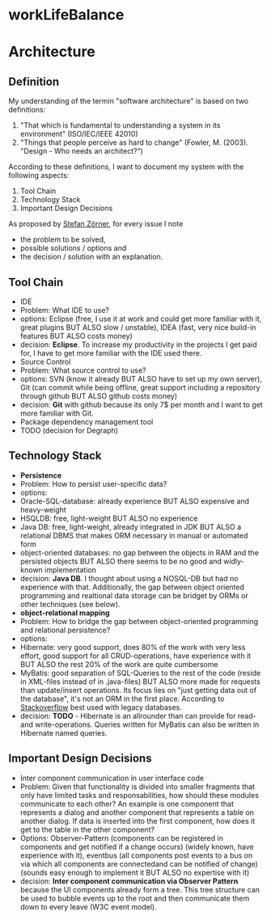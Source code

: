 workLifeBalance
===============

Architecture
============

Definition
----------

My understanding of the termin "software architecture" is based on two definitions:

1. "That which is fundamental to understanding a system in its environment" (ISO/IEC/IEEE 42010)
2. "Things that people perceive as hard to change" (Fowler, M. (2003). "Design - Who needs an architect?")
 
According to these definitions, I want to document my system with the following aspects:

1. Tool Chain
2. Technology Stack
3. Important Design Decisions

As proposed by [Stefan Zörner](http://www.dokchess.de/), for every issue I note
- the problem to be solved,
- possible solutions / options and
- the decision / solution with an explanation.


Tool Chain
-----------
- IDE
 - Problem: What IDE to use?
 - options: Eclipse (free, I use it at work and could get more familiar with it, great plugins BUT ALSO slow / unstable), IDEA (fast, very nice build-in features BUT ALSO costs money)
 - decision: **Eclipse**. To increase my productivity in the projects I get paid for, I have to get more familiar with the IDE used there.
- Source Control
 - Problem: What source control to use?
 - options: SVN (know it already BUT ALSO have to set up my own server), Git (can commit while being offline, great support including a repository through github BUT ALSO github costs money)
 - decision: **Git** with github because its only 7$ per month and I want to get more familiar with Git.
- Package dependency management tool 
 - TODO (decision for Degraph)

Technology Stack
----------------
- **Persistence**
 - Problem: How to persist user-specific data?
 - options: 
 - Oracle-SQL-database: already experience BUT ALSO expensive and heavy-weight
 - HSQLDB: free, light-weight BUT ALSO no experience
 - Java DB: free, light-weight, already integrated in JDK BUT ALSO a relational DBMS that makes ORM necessary in manual or automated form
 - object-oriented databases: no gap between the objects in RAM and the persisted objects BUT ALSO there seems to be no good and widly-known implementation
 - decision: **Java DB**. I thought about using a NOSQL-DB but had no experience with that. Additionally, the gap between object oriented programming and realtional data storage can be bridget by ORMs or other techniques (see below).
- **object-relational mapping**
 - Problem: How to bridge the gap between object-oriented programming and relational persistence?
 - options: 
 - Hibernate: very good support, does 80% of the work with very less effort, good support for all CRUD-operations, have experience with it BUT ALSO the rest 20% of the work are quite cumbersome
 - MyBatis: good separation of SQL-Queries to the rest of the code (reside in XML-files instead of in .java-files) BUT ALSO more made for requests than update/insert operations. Its focus lies on "just getting data out of the database", it's not an ORM in the first place. According to [Stackoverflow](http://programmers.stackexchange.com/questions/158109/what-are-the-advantages-of-mybatis-over-hibernate) best used with legacy databases.
 - decision: **TODO** - Hibernate is an allrounder than can provide for read- and write-operations. Queries written for MyBatis can also be written in Hibernate named queries.

Important Design Decisions
----------------
- Inter component communication in user interface code
 - Problem: Given that functionality is divided into smaller fragments that only have limited tasks and responsabilities, how should these modules communicate to each other? An example is one component that represents a dialog and another component that represents a table on another dialog. If data is inserted into the first component, how does it get to the table in the other component?
 - Options: Observer-Pattern (components can be registered in components and get notified if a change occurs) (widely known, have experience with it), eventbus (all components post events to a bus on via which all components are connectedand can be notified of change) (sounds easy enough to implement it BUT ALSO no expertise with it)
 - decision: **Inter component communication via Observer Pattern** because the UI components already form a tree. This tree structure can be used to bubble events up to the root and then communicate them down to every leave (W3C event model).
